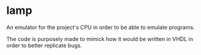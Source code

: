# lamp

An emulator for the project's CPU in order to be able to emulate programs.

The code is purposely made to mimick how it would be written in VHDL in order to better replicate bugs.